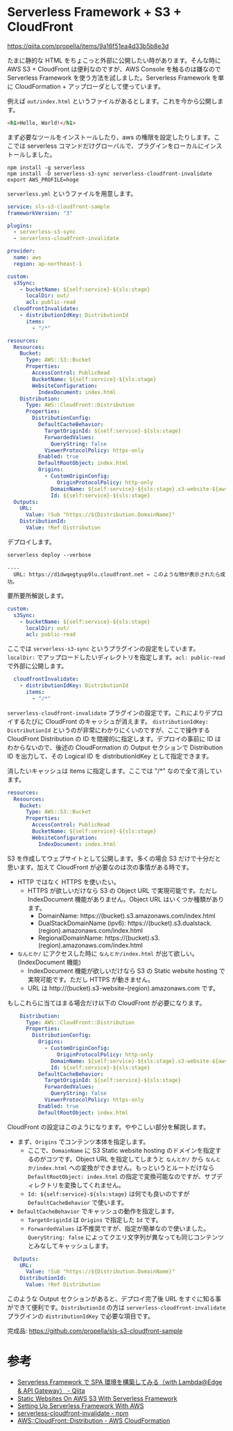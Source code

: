Serverless Framework + S3 + CloudFront
======================================

https://qiita.com/propella/items/9a16f51ea4d33b5b8e3d

たまに静的な HTML をちょこっと外部に公開したい時があります。そんな時に AWS S3 + CloudFront は便利なのですが、AWS Console を触るのは嫌なので Serverless Framework を使う方法を試しました。Serverless Framework を単に CloudFormation + アップローダとして使っています。

例えば `out/index.html` というファイルがあるとします。これを今から公開します。

```html
<h1>Hello, World!</h1>
````

まず必要なツールをインストールしたり、aws の権限を設定したりします。ここでは serverless コマンドだけグローバルで、プラグインをローカルにインストールしました。

```shell
npm install -g serverless
npm install -D serverless-s3-sync serverless-cloudfront-invalidate
export AWS_PROFILE=hoge
```

`serverless.yml` というファイルを用意します。

```yaml
service: sls-s3-cloudfront-sample
frameworkVersion: "3"

plugins:
  - serverless-s3-sync
  - serverless-cloudfront-invalidate

provider:
  name: aws
  region: ap-northeast-1

custom:
  s3Sync:
    - bucketName: ${self:service}-${sls:stage}
      localDir: out/
      acl: public-read
  cloudfrontInvalidate:
    - distributionIdKey: DistributionId
      items:
        - "/*"

resources:
  Resources:
    Bucket:
      Type: AWS::S3::Bucket
      Properties:
        AccessControl: PublicRead
        BucketName: ${self:service}-${sls:stage}
        WebsiteConfiguration:
          IndexDocument: index.html
    Distribution:
      Type: AWS::CloudFront::Distribution
      Properties:
        DistributionConfig:
          DefaultCacheBehavior:
            TargetOriginId: ${self:service}-${sls:stage}
            ForwardedValues:
              QueryString: false
            ViewerProtocolPolicy: https-only
          Enabled: true
          DefaultRootObject: index.html
          Origins:
            - CustomOriginConfig:
                OriginProtocolPolicy: http-only
              DomainName: ${self:service}-${sls:stage}.s3-website-${aws:region}.amazonaws.com
              Id: ${self:service}-${sls:stage}
  Outputs:
    URL:
      Value: !Sub "https://${Distribution.DomainName}"
    DistributionId:
      Value: !Ref Distribution

```

デプロイします。

```
serverless deploy --verbose

....
  URL: https://d1dwqegtyup9lu.cloudfront.net ← このような物が表示されたら成功。
```

要所要所解説します。

```yaml
custom:
  s3Sync:
    - bucketName: ${self:service}-${sls:stage}
      localDir: out/
      acl: public-read
```

ここでは `serverless-s3-sync` というプラグインの設定をしています。`localDir:` でアップロードしたいディレクトリを指定します。`acl: public-read` で外部に公開します。

```yaml
  cloudfrontInvalidate:
    - distributionIdKey: DistributionId
      items:
        - "/*"
```

`serverless-cloudfront-invalidate` プラグインの設定です。これによりデプロイするたびに CloudFront のキャッシュが消えます。 `distributionIdKey: DistributionId` というのが非常にわかりにくいのですが、ここで操作する CloudFront Distribution の ID を間接的に指定します。デプロイの事前に ID はわからないので、後述の CloudFormation の Output セクションで Distribution ID を出力して、その Logical ID を distributionIdKey として指定できます。

消したいキャッシュは items に指定します。ここでは "/*" なので全て消しています。

```yaml
resources:
  Resources:
    Bucket:
      Type: AWS::S3::Bucket
      Properties:
        AccessControl: PublicRead
        BucketName: ${self:service}-${sls:stage}
        WebsiteConfiguration:
          IndexDocument: index.html
```

S3 を作成してウェブサイトとして公開します。多くの場合 S3 だけで十分だと思います。加えて CloudFront が必要なのは次の事情がある時です。

* HTTP ではなく HTTPS を使いたい。
  * HTTPS が欲しいだけなら S3 の Object URL で実現可能です。ただし IndexDocument 機能がありません。Object URL はいくつか種類があります。
    * DomainName: https://(bucket).s3.amazonaws.com/index.html
    * DualStackDomainName (ipv6): https://(bucket).s3.dualstack.(region).amazonaws.com/index.html
    * RegionalDomainName: https://(bucket).s3.(region).amazonaws.com/index.html
* `なんとか/` にアクセスした時に `なんとか/index.html` が出て欲しい。(IndexDocument 機能)
  * IndexDocument 機能が欲しいだけなら S3 の Static website hosting で実現可能です。ただし HTTPS が動きません。
  * URL は http://(bucket).s3-website-(region).amazonaws.com です。

もしこれらに当てはまる場合だけ以下の CloudFront が必要になります。

```yaml
    Distribution:
      Type: AWS::CloudFront::Distribution
      Properties:
        DistributionConfig:
          Origins:
            - CustomOriginConfig:
                OriginProtocolPolicy: http-only
              DomainName: ${self:service}-${sls:stage}.s3-website-${aws:region}.amazonaws.com
              Id: ${self:service}-${sls:stage}
          DefaultCacheBehavior:
            TargetOriginId: ${self:service}-${sls:stage}
            ForwardedValues:
              QueryString: false
            ViewerProtocolPolicy: https-only
          Enabled: true
          DefaultRootObject: index.html
```

CloudFront の設定はこのようになります。ややこしい部分を解説します。

* まず、`Origins` でコンテンツ本体を指定します。
  * ここで、`DomainName` に S3 Static website hosting のドメインを指定するのがコツです。Object URL を指定してしまうと `なんとか/` から `なんとか/index.html` への変換ができません。もっというとルートだけなら `DefaultRootObject: index.html` の指定で変換可能なのですが、サブディレクトリを変換してくれません。
  * `Id: ${self:service}-${sls:stage}` は何でも良いのですが `DefaultCacheBehavior` で使います。
* `DefaultCacheBehavior` でキャッシュの動作を指定します。
  * `TargetOriginId` は `Origins` で指定した `Id` です。
  * `ForwardedValues` は不推奨ですが、指定が簡単なので使いました。`QueryString: false` によってクエリ文字列が異なっても同じコンテンツとみなしてキャッシュします。

```yaml
  Outputs:
    URL:
      Value: !Sub "https://${Distribution.DomainName}"
    DistributionId:
      Value: !Ref Distribution
```

このような Output セクションがあると、デプロイ完了後 URL をすぐに知る事ができて便利です。`DistributionId` の方は `serverless-cloudfront-invalidate` プラグインの `distributionIdKey` で必要な項目です。

完成品: https://github.com/propella/sls-s3-cloudfront-sample

# 参考

* [Serverless Framework で SPA 環境を構築してみる（with Lambda@Edge & API Gateway） - Qiita](https://qiita.com/wind-up-bird/items/d8a43f61b9f81d79185d)
* [Static Websites On AWS S3 With Serverless Framework](https://www.serverlessops.io/blog/static-websites-on-aws-s3-with-serverless-framework)
* [Setting Up Serverless Framework With AWS](https://www.serverless.com/framework/docs/getting-started)
* [serverless-cloudfront-invalidate - npm](https://www.npmjs.com/package/serverless-cloudfront-invalidate)
* [AWS::CloudFront::Distribution - AWS CloudFormation](https://docs.aws.amazon.com/ja_jp/AWSCloudFormation/latest/UserGuide/aws-resource-cloudfront-distribution.html)
